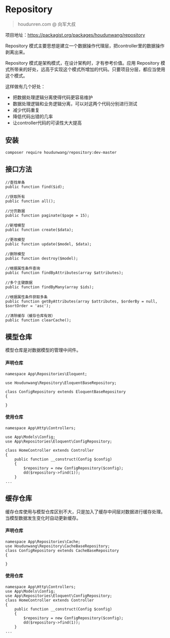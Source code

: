 # Repository 

> houdunren.com @ 向军大叔

项目地址：https://packagist.org/packages/houdunwang/repository

Repository 模式主要思想是建立一个数据操作代理层，把controller里的数据操作剥离出来。

Repository 模式是架构模式，在设计架构时，才有参考价值。应用 Repository 模式所带来的好处，远高于实现这个模式所增加的代码。只要项目分层，都应当使用这个模式。

这样做有几个好处：

- 把数据处理逻辑分离使得代码更容易维护
- 数据处理逻辑和业务逻辑分离，可以对这两个代码分别进行测试
- 减少代码重复
- 降低代码出错的几率
- 让controller代码的可读性大大提高

## 安装

```
composer require houdunwang/repository:dev-master
```

## 接口方法
```
//查找单条
public function find($id);

//获取所有
public function all();

//分页数据
public function paginate($page = 15);

//新增模型
public function create($data);

//更改模型
public function update($model, $data);

//删除模型
public function destroy($model);

//根据属性条件查询
public function findByAttributes(array $attributes);

//多个主键数据
public function findByMany(array $ids);

//根据属性条件获取多条
public function getByAttributes(array $attributes, $orderBy = null, $sortOrder = 'asc');

//清除缓存（缓存仓库有效）
public function clearCache();
```

## 模型仓库
模型仓库是对数据模型的管理中间件。
#### 声明仓库
```
namespace App\Repositories\Eloquent;

use Houdunwang\Repository\EloquentBaseRepository;

class ConfigRepository extends EloquentBaseRepository
{

}
```

#### 使用仓库
```
namespace App\Http\Controllers;

use App\Models\Config;
use App\Repositories\Eloquent\ConfigRepository;

class HomeController extends Controller
{
    public function __construct(Config $config)
    {
        $repository = new ConfigRepository($config);
        dd($repository->find(1));
    }
...
```
## 缓存仓库
缓存仓库使用与模型仓库区别不大，只是加入了缓存中间层对数据进行缓存处理。
当模型数据发生变化时自动更新缓存。

#### 声明仓库

```
namespace App\Repositories\Cache;
use Houdunwang\Repository\CacheBaseRepository;
class ConfigRepository extends CacheBaseRepository
{

}
```

#### 使用仓库

```
namespace App\Http\Controllers;
use App\Models\Config;
use App\Repositories\Eloquent\ConfigRepository;
class HomeController extends Controller
{
    public function __construct(Config $config)
    {
        $repository = new ConfigRepository($config);
        dd($repository->find(1));
    }
...
```



